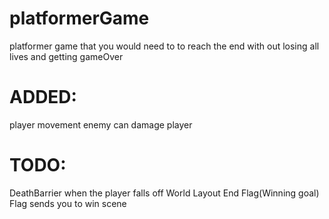 # platformerGame
platformer game that you would need to to reach the end with out losing all lives and getting gameOver

# ADDED:
 player movement
 enemy can damage player
# 
# 
# TODO:
 DeathBarrier when the player falls off
 World Layout
 End Flag(Winning goal)
 Flag sends you to win scene
#
#
#
#
